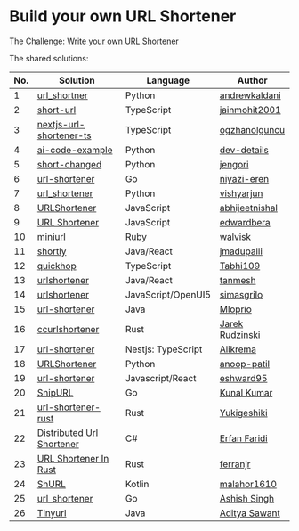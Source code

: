 # Build your own URL Shortener

The Challenge: [Write your own URL Shortener](https://codingchallenges.fyi/challenges/challenge-url-shortener)

The shared solutions:

| No. | Solution                                                                                            | Language           | Author                                                  |
|-----|-----------------------------------------------------------------------------------------------------|--------------------|---------------------------------------------------------|
| 1   | [url_shortner](https://github.com/andrewkaldani/url_shortner)                                       | Python             | [andrewkaldani](https://github.com/andrewkaldani)       |
| 2   | [short-url](https://github.com/jainmohit2001/short-url)                                             | TypeScript         | [jainmohit2001](https://github.com/jainmohit2001)       |
| 3   | [nextjs-url-shortener-ts](https://github.com/ogzhanolguncu/nextjs-url-shortener-ts)                 | TypeScript         | [ogzhanolguncu](https://github.com/ogzhanolguncu)       |
| 4   | [ai-code-example](https://github.com/dev-details/ai-code-example)                                   | Python             | [dev-details](https://github.com/dev-details)           |
| 5   | [short-changed](https://github.com/jengori/short-changed)                                           | Python             | [jengori](https://github.com/jengori)                   |
| 6   | [url-shortener](https://github.com/niyazi-eren/url-shortener)                                       | Go                 | [niyazi-eren](https://github.com/niyazi-eren/url-shortener) |
| 7   | [url_shortener](https://github.com/vishyarjun/url_shortener)                                        | Python             | [vishyarjun](https://github.com/vishyarjun)             |
| 8   | [URLShortener](https://github.com/abhijeetnishal/URLShortener)                                      | JavaScript         | [abhijeetnishal](https://github.com/abhijeetnishal)     |
| 9   | [URL Shortener](https://github.com/edwardbera/Url-Shortener)                                        | JavaScript         | [edwardbera](https://github.com/edwardbera)             |
| 10  | [miniurl](https://github.com/walvisk/miniurl)                                                       | Ruby               | [walvisk](https://github.com/walvisk)                   |
| 11  | [shortly](https://github.com/jmadupalli/shortly)                                                    | Java/React         | [jmadupalli](https://github.com/jmadupalli)             |
| 12  | [quickhop](https://github.com/Tabhi109/quickhop)                                                    | TypeScript         | [Tabhi109](https://github.com/Tabhi109)                 |
| 13  | [urlshortener](https://github.com/tanmesh/urlshortener)                                             | Java/React         | [tanmesh](https://github.com/tanmesh)                   | 
| 14  | [urlshortener](https://github.com/simasgrilo/urlshortener)                                          | JavaScript/OpenUI5 | [simasgrilo](https://github.com/simasgrilo)             |
| 15  | [url-shortener](https://github.com/Mloprio/url-shortener)                                           | Java               | [Mloprio](https://github.com/Mloprio)                   |
| 16  | [ccurlshortener](https://github.com/jarekr/ccurlshortener)                                          | Rust               | [Jarek Rudzinski](https://github.com/jarekr)            |
| 17  | [url-shortener](https://github.com/Alikrema/url-shortner)                                           | Nestjs: TypeScript | [Alikrema](https://github.com/Alikrema/url-shortner)    
| 18  | [URLShortener](https://github.com/anoop-patil/URLShortner)                                          | Python             | [anoop-patil](https://github.com/anoop-patil)           |
| 19  | [url-shortener](https://github.com/eshward95/url-shortener)                                         | Javascript/React   | [eshward95](https://github.com/eshward95)               |
| 20  | [SnipURL](https://github.com/KumarVariable/go-for-url-shortner)                                     | Go                 | [Kunal Kumar](https://github.com/KumarVariable/)        |
| 21  | [url-shortener-rust](https://github.com/Yukigeshiki/url-shortener-rust)                             | Rust               | [Yukigeshiki](https://github.com/Yukigeshiki)           |
| 22  | [Distributed Url Shortener](https://github.com/Erfan-ffa/UrlShortner-DistributedSystem-)            | C#                 | [Erfan Faridi](https://github.com/Erfan-ffa)            |
| 23  | [URL Shortener In Rust](https://github.com/ferranjr/build-your-own-in-rust/tree/main/url-shortener) | Rust               | [ferranjr](https://github.com/ferranjr/)                |
| 24  | [ShURL](https://github.com/malahor1610/ShURL)                                                       | Kotlin             | [malahor1610](https://github.com/malahor1610)           |
| 25  | [url_shortener](https://github.com/ashishsinghin/url_shortener)                                     | Go                 | [Ashish Singh](https://github.com/ashishsinghin)        |
| 26  | [Tinyurl](https://github.com/adi290491/TinyUrl)                                           | Java               | [Aditya Sawant](https://github.com/adi290491)           |
